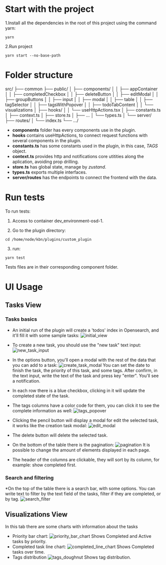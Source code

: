 # Start with the project
1.Install all the dependencies in the root of this project using the command yarn:
```shell
yarn
```

2.Run project
```shell
yarn start --no-base-path
```
# Folder structure
src/
├── common
├── public/
│   ├── components/
│   │   ├── appContainer
│   │   ├── completedCheckbox
│   │   ├── deleteButton
│   │   ├── editModal
│   │   ├── groupButtons
│   │   ├── input
│   │   ├── modal
│   │   ├── table
│   │   ├── tagSelector
│   │   ├── tagsWithPopover
│   │   ├── todoTabContent
│   │   └── visualizations
│   ├── hooks/
│   │   └── useHttpActions.tsx
│   ├── constants.ts
│   ├── context.ts
│   ├── store.ts
│   ├── ...
│   └── types.ts
│ 
└── server/
    ├── routes/
    │   └── index.ts
    └── .../

* **components** folder has every components use in the plugin.
* **hooks** contains useHttpActions, to connect request functions with several components in the plugin.
* **constants.ts** has some constants used in the plugin, in this case, *TAGS* object.
* **context.ts** provides http and notifications core utitities along the aplication, avoiding prop drilling.
* **store.ts** has global state, manage by *zustand*.
* **types.ts** exports multiple interfaces.
* **server/routes** has the endpoints to connect the frontend with the data.

# Run tests
To run tests:
1. Access to container dev_environment-osd-1.

2. Go to the plugin directory:
```shell
cd /home/node/kbn/plugins/custom_plugin
```

3. run:
```shell
yarn test
```

Tests files are in their corresponding component folder.

# UI Usage

## Tasks View
### Tasks basics
* An initial run of the plugin will create a 'todos' index in Opensearch, and it'll fill it with some sample tasks:
![initial_view](./docs/task-view-initial.png)

* To create a new task, you should use the "new task" text input:
![new_task_input](./docs/new-task-input.png)

* In the options button, you'll open a modal with the rest of the data that you can add to a task:
![create_task_modal](./docs/create-task-modal.png)
You can set the date to finish the task, the priority of this task, and some tags.
After confirm, in the text input, write the text of the task and press key "enter".
You'll see a notification.

* In each row there is a blue checkbox, clicking in it will update the completed state of the task.

* The tags columns have a color code for them, you can click it to see the complete information as well:
![tags_popover](./docs/tags-popover.png)

* Clicking the pencil button will display a modal for edit the selected task, it works like the creation task modal:
![edit_modal](./docs/edit-modal.png)

* The delete button will delete the selected task.

* On the bottom of the table there is the pagination:
![pagination](./docs/pagination.png)
It is possible to change the amount of elements displayed in each page.

* The header of the columns are clickable, they will sort by its column, for example: show completed first.

### Search and filtering

*On the top of the table there is a search bar, with some options. You can write text to filter by the text field of the tasks, filter if they are completed, or by tag.
![search_filter](./docs/search-filter.png)

## Visualizations View
In this tab there are some charts with information about the tasks
* Priority bar chart:
![priority_bar_chart](./docs/priority-bar-chart.png)
Shows Completed and Active tasks by priority.
* Completed task line chart:
![completed_line_chart](./docs/completed-line-chart.png)
Shows Completed tasks over time.
* Tags distribution
![tags_doughnut](./docs/tags-doughnut.png)
Shows tag distribution.








